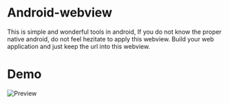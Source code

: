 # Android-webview
This is simple and wonderful tools in android, If you do not know the proper native android, do not feel hezitate to apply this webview. Build your web application and just keep the url into this webview. 

# Demo
![Preview](https://raw.githubusercontent.com/mdshohelrana/android-webview/master/demo.gif "Preview")

